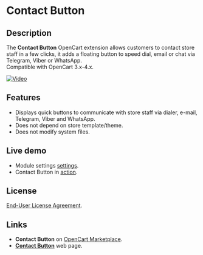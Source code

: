 # Contact Button

## Description
The **Contact Button** OpenCart extension allows customers to contact store staff in a few clicks, it adds a floating button to speed dial, email or chat via Telegram, Viber or WhatsApp.  
Compatible with OpenCart 3.x-4.x.

[![Video](https://img.youtube.com/vi/w_w-EBnvzAE/0.jpg)](https://www.youtube.com/watch?v=w_w-EBnvzAE)

## Features
* Displays quick buttons to communicate with store staff via dialer, e-mail, Telegram, Viber and WhatsApp.
* Does not depend on store template/theme.
* Does not modify system files.

## Live demo
* Module settings [settings](https://demo.ocmod.space/a/admin/index.php?route=extension/module/contact_button).
* Contact Button in [action](https://demo.ocmod.space/a).

## License
[End-User License Agreement](https://raw.githubusercontent.com/ocmod-space/ocmod-contact-button/main/EULA.txt).

## Links
* **Contact Button** on [OpenCart Marketplace](https://www.opencart.com/index.php?route=marketplace/extension/info&extension_id=43102).
* **[Contact Button](https://www.ocmod.space/contact-button)** web page.
